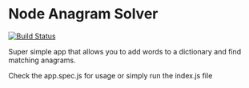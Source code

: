 # Node Anagram Solver

[![Build Status](https://travis-ci.org/lxibarra/nodejs-anagram-finder.svg?branch=master)](https://travis-ci.org/lxibarra/nodejs-anagram-finder)

Super simple app that allows you to add words to a dictionary and find
matching anagrams.

Check the app.spec.js for usage or simply run the index.js file
